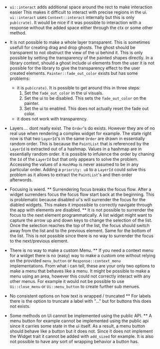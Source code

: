 * `ui::interact` adds additional space around the rect to make interaction easier
This makes it difficult to interact with precise regions in the ui.
`ui::interact` uses `Context::interact` internally but this is only `pub(crate)`. It would be nice if it was possible to interaction with a response without the added space either through the ctx or some other method.

* It is not possible to make a whole layer transparent. This is sometimes usefull for creating drag and drop ghosts. The ghost should be transparent to not obstruct the view of the ui behind it. This is only possible by setting the transparency of the painted shapes directly. In a library context, should a ghost include ui elements from the user it is not possible for the library to give the transparency effect to the user created elements.
`Painter::fade_out_color` exists but has some problems:
    * it is `pub(crate)`. It is possible to get around this in three steps:
        1) Set the `fade_out_color` in the ui visuals.
        2) Set the ui to be disabled. This sets the `fade_out_color` on the painter.
        3) Set the ui to enabled. This does not actually reset the fade out color.
    * it does not work with transparency.
* Layers ... dont really exist. The `Order`'s do exists. However they are of no real use when rendering a complex widget for example. The state right now is that two `LayerId`'s in the same `Order` are drawn in essentially random order. This is because the `PaintList` that is referenced by the `LayerId` is extracted out of a hashmap. Values in a hashmap are in essentially random order. It is possible to infulence the order by chaning the `Id` of the `LayerId` but that only appears to solve the problem. Accessing the values of a `HashMap` is never assumed to be in any particular order.
Adding a `priority: u8` to a `LayerId` could solve this problem as it allows to extract the `PaintList`'s and then order afterwords.

* Focusing is wierd.
** Surrendering focus breaks the focus flow. After a widget surrenders focus the focus flow start back at the beginning. This is problematic because disabled ui's will surrender the focus for the diabled widgets. This makes it impossible to correctly navigate through the app with elements are disabled.
** It is not possible to surrender the focus to the next element programmatically. A list widget might want to capture the arrow up and down keys to change the selection of the list. Once the selection reaches the top of the list, the focus should switch away from the list and to the previous element. Same for the bottom of the list. This is not possible since there is no way to surrender the focus to the next/previous element.

* There is no way to make a custom Menu.
** If you need a context menu for a widget there is no (easy) way to make a custom one without relying on the provided `menu_button` or `Response::context_menu` implementations. From what i can tell, these are your only two options to make a menu that behaves like a menu. It might be possible to make a menu using an area, however this could not correctly interact with any other menus. For example it would not be possible to use `Ui::close_menu` or `Ui::menu_button` to create further sub menues.

* No consistent options on how text is wrapped / truncated
** For labels there is the option to truncate a label with "..." but for buttons this does not exists.

* Some methods on Ui cannot be implemented using the public API.
** A menu button for example cannot be implemented using the public api since it carries some state in the ui itself.
As a result, a menu button should behave like a button but it does not. Since it does not implement the Widget trait it 
cannot be added with `add_sized` for example. It is also not possible to have any sort of wrapping behavior a button has.

